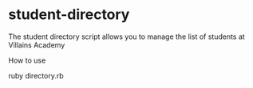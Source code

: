  # student-directory
The student directory script allows you to manage the list of students at
Villains Academy

How to use

ruby directory.rb
